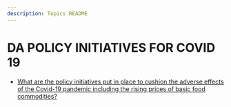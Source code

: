 ```yaml
---
description: Topics README
---
```


# DA POLICY INITIATIVES FOR COVID 19


 - [What are the policy initiatives put in place to cushion the adverse effects of the Covid-19 pandemic including the rising prices of basic food commodities?](/2022/other-priority-programs-and-projects/da-policy-initiatives-for-covid-19/what-are-the-policy-initiatives-put-in-place-to-cushion-the-adverse-effects-of-the-covid-19-pandemic.html)
    
